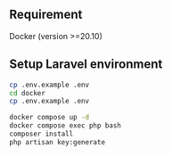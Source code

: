 ## Requirement
Docker (version >=20.10)

## Setup Laravel environment
```bash
cp .env.example .env
cd docker
cp .env.example .env

docker compose up -d
docker compose exec php bash
composer install
php artisan key:generate
```
